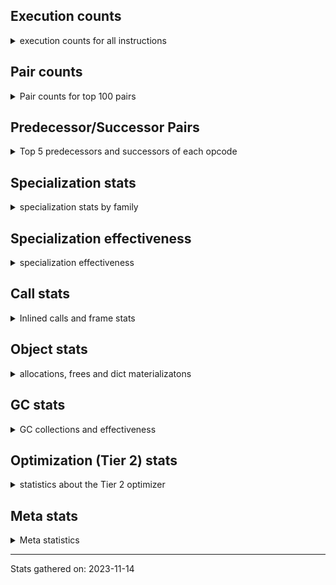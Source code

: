 ## Execution counts

<details>
<summary> execution counts for all instructions </summary>

|Name | Base Count | Head Count | Change | 
|---|---:|---:|---:|
| GET_ANEXT | 133,515,680 | 8,000,960 | -94.0% |
| JUMP_BACKWARD | 4,618,189,282 | 488,293,595 | -89.4% |
| FOR_ITER_RANGE | 717,716,557 | 91,378,402 | -87.3% |
| COMPARE_OP_STR | 2,145,416,559 | 333,587,802 | -84.5% |
| STORE_SLICE | 156,855,360 | 35,795,300 | -77.2% |
| STORE_FAST_LOAD_FAST | 168,794,138 | 39,431,751 | -76.6% |
| LIST_EXTEND | 117,050,542 | 29,512,357 | -74.8% |
| BINARY_SUBSCR_STR_INT | 1,660,758,380 | 470,250,680 | -71.7% |
| SET_ADD | 4,154,080 | 1,470,440 | -64.6% |
| FOR_ITER_LIST | 1,742,401,861 | 697,944,049 | -59.9% |
| CONTAINS_OP | 2,706,550,699 | 1,110,974,668 | -59.0% |
| FORMAT_WITH_SPEC | 2,880 | 1,240 | -56.9% |
| BINARY_OP_ADD_INT | 2,974,842,752 | 1,321,326,559 | -55.6% |
| CALL_STR_1 | 76,375,621 | 34,093,180 | -55.4% |
| BUILD_SLICE | 211,733,713 | 95,834,895 | -54.7% |
| NOP | 2,064,738,815 | 945,059,153 | -54.2% |
| BINARY_SUBSCR | 1,501,869,032 | 697,638,000 | -53.5% |
| CALL_METHOD_DESCRIPTOR_FAST_WITH_KEYWORDS | 105,396,686 | 53,845,204 | -48.9% |
| LIST_APPEND | 201,707,249 | 103,596,716 | -48.6% |
| BINARY_OP_MULTIPLY_FLOAT | 1,103,500,307 | 576,062,432 | -47.8% |
| FOR_ITER_TUPLE | 592,202,575 | 337,557,301 | -43.0% |
| LOAD_ATTR_CLASS | 183,515,600 | 107,162,468 | -41.6% |
| LOAD_CONST | 13,708,297,001 | 8,249,157,503 | -39.8% |
| STORE_FAST | 14,075,437,183 | 8,497,300,693 | -39.6% |
| CALL_INTRINSIC_1 | 241,619,612 | 149,028,065 | -38.3% |
| TO_BOOL_INT | 328,444,237 | 203,487,004 | -38.0% |
| UNPACK_SEQUENCE_TWO_TUPLE | 906,796,830 | 563,427,825 | -37.9% |
| LOAD_FAST_LOAD_FAST | 11,390,872,386 | 7,184,863,346 | -36.9% |
| POP_JUMP_IF_FALSE | 12,240,809,695 | 7,739,404,533 | -36.8% |
| BINARY_SUBSCR_LIST_INT | 1,208,818,369 | 775,506,603 | -35.8% |
| BINARY_OP_SUBTRACT_FLOAT | 359,785,485 | 237,753,457 | -33.9% |
| LOAD_DEREF | 1,167,371,140 | 798,906,008 | -31.6% |
| CALL_METHOD_DESCRIPTOR_NOARGS | 425,242,352 | 291,908,725 | -31.4% |
| BINARY_OP_SUBTRACT_INT | 659,978,804 | 455,383,680 | -31.0% |
| BINARY_OP_MULTIPLY_INT | 357,341,243 | 248,272,024 | -30.5% |
| BINARY_SUBSCR_TUPLE_INT | 309,830,006 | 221,481,153 | -28.5% |
| CALL_TYPE_1 | 473,418,671 | 340,970,829 | -28.0% |
| STORE_SUBSCR_LIST_INT | 424,158,265 | 310,724,237 | -26.7% |
| COMPARE_OP | 225,901,140 | 166,128,583 | -26.5% |
| PUSH_NULL | 1,781,120,929 | 1,327,510,754 | -25.5% |
| LOAD_FAST | 41,119,770,624 | 30,767,014,716 | -25.2% |
| BINARY_OP_ADD_FLOAT | 524,709,608 | 393,382,582 | -25.0% |
| BUILD_LIST | 469,616,601 | 355,320,078 | -24.3% |
| COMPARE_OP_INT | 1,987,445,124 | 1,506,574,829 | -24.2% |
| STORE_SUBSCR | 442,193,973 | 338,106,502 | -23.5% |
| LOAD_ATTR_METHOD_NO_DICT | 2,065,340,254 | 1,593,643,274 | -22.8% |
| LOAD_ATTR_METHOD_WITH_VALUES | 2,756,822,417 | 2,137,976,320 | -22.4% |
| BINARY_SUBSCR_DICT | 845,459,345 | 659,374,775 | -22.0% |
| MAKE_FUNCTION | 139,335,899 | 109,429,580 | -21.5% |
| BINARY_OP | 1,126,058,062 | 886,763,842 | -21.3% |
| LOAD_ATTR_SLOT | 2,383,021,218 | 1,883,766,322 | -21.0% |
| UNPACK_SEQUENCE_LIST | 186,740,402 | 148,230,165 | -20.6% |
| DICT_MERGE | 36,309,069 | 29,259,752 | -19.4% |
| CALL_PY_EXACT_ARGS | 4,116,143,101 | 3,332,857,943 | -19.0% |
| CALL_BOUND_METHOD_EXACT_ARGS | 254,536,919 | 206,281,403 | -19.0% |
| SET_FUNCTION_ATTRIBUTE | 120,600,596 | 98,373,341 | -18.4% |
| LOAD_ATTR_INSTANCE_VALUE | 5,627,144,350 | 4,655,186,803 | -17.3% |
| COPY | 1,418,271,474 | 1,175,269,087 | -17.1% |
| CALL_LEN | 460,207,566 | 383,243,626 | -16.7% |
| SWAP | 1,266,276,439 | 1,059,332,560 | -16.3% |
| LOAD_ATTR_NONDESCRIPTOR_WITH_VALUES | 192,537,553 | 161,606,510 | -16.1% |
| STORE_GLOBAL | 8,204,460 | 6,941,340 | -15.4% |
| TO_BOOL_STR | 90,746,062 | 77,146,240 | -15.0% |
| COMPARE_OP_FLOAT | 218,531,467 | 185,955,603 | -14.9% |
| CALL_METHOD_DESCRIPTOR_FAST | 493,163,438 | 421,042,032 | -14.6% |
| CALL_BUILTIN_FAST | 1,308,437,117 | 1,119,352,711 | -14.5% |
| LOAD_GLOBAL_MODULE | 4,396,847,906 | 3,804,917,296 | -13.5% |
| LOAD_GLOBAL_BUILTIN | 5,840,113,644 | 5,054,775,793 | -13.4% |
| UNARY_NOT | 83,280,974 | 72,168,660 | -13.3% |
| BINARY_SLICE | 327,798,796 | 284,805,446 | -13.1% |
| CALL_BUILTIN_CLASS | 195,590,902 | 170,964,144 | -12.6% |
| EXTENDED_ARG | 476,507,706 | 417,488,968 | -12.4% |
| LOAD_ATTR | 1,695,649,238 | 1,494,568,589 | -11.9% |
| JUMP_FORWARD | 597,263,624 | 528,557,995 | -11.5% |
| CALL_BUILTIN_O | 1,177,820,900 | 1,047,298,541 | -11.1% |
| TO_BOOL_BOOL | 4,908,880,801 | 4,377,972,576 | -10.8% |
| CALL_BUILTIN_FAST_WITH_KEYWORDS | 78,050,714 | 69,824,971 | -10.5% |
| RESUME_CHECK | 7,597,348,124 | 6,810,640,448 | -10.4% |
| GET_ITER | 855,343,817 | 769,261,667 | -10.1% |
| UNPACK_SEQUENCE_TUPLE | 590,846,939 | 531,762,085 | -10.0% |
| LOAD_FAST_CHECK | 12,491,385 | 11,292,314 | -9.6% |
| LOAD_ATTR_MODULE | 581,605,750 | 527,164,533 | -9.4% |
| CALL_ISINSTANCE | 1,189,795,322 | 1,080,154,735 | -9.2% |
| LOAD_ATTR_WITH_HINT | 441,153,968 | 401,268,912 | -9.0% |
| MAP_ADD | 62,305,544 | 56,719,671 | -9.0% |
| TO_BOOL_LIST | 199,562,846 | 182,106,536 | -8.7% |
| STORE_FAST_STORE_FAST | 2,178,407,565 | 1,995,489,814 | -8.4% |
| BINARY_OP_ADD_UNICODE | 101,029,480 | 93,325,980 | -7.6% |
| LOAD_FAST_AND_CLEAR | 84,415,581 | 78,229,710 | -7.3% |
| POP_JUMP_IF_TRUE | 2,135,431,364 | 1,983,628,315 | -7.1% |
| IS_OP | 855,672,499 | 797,731,262 | -6.8% |
| BUILD_MAP | 113,872,768 | 106,271,804 | -6.7% |
| POP_TOP | 3,750,296,908 | 3,507,149,507 | -6.5% |
| LOAD_ATTR_NONDESCRIPTOR_NO_DICT | 88,668,909 | 82,994,798 | -6.4% |
| BUILD_CONST_KEY_MAP | 11,934,912 | 11,173,574 | -6.4% |
| POP_JUMP_IF_NOT_NONE | 724,754,322 | 682,012,925 | -5.9% |
| WITH_EXCEPT_START | 5,880 | 5,560 | -5.4% |
| LOAD_ATTR_METHOD_LAZY_DICT | 62,224,876 | 58,852,632 | -5.4% |
| BUILD_TUPLE | 983,816,155 | 930,626,888 | -5.4% |
| POP_JUMP_IF_NONE | 499,622,511 | 477,370,602 | -4.5% |
| UNARY_INVERT | 15,182,643 | 14,516,238 | -4.4% |
| CALL_METHOD_DESCRIPTOR_O | 427,545,664 | 409,958,498 | -4.1% |
| RETURN_VALUE | 4,516,549,671 | 4,338,498,157 | -3.9% |
| STORE_NAME | 963,580 | 926,120 | -3.9% |
| STORE_ATTR_WITH_HINT | 66,522,456 | 63,960,618 | -3.9% |
| STORE_ATTR_INSTANCE_VALUE | 1,159,087,443 | 1,116,382,145 | -3.7% |
| BEFORE_WITH | 8,155,109 | 7,887,612 | -3.3% |
| STORE_DEREF | 95,537,765 | 92,443,590 | -3.2% |
| LOAD_ATTR_PROPERTY | 93,252,848 | 90,395,826 | -3.1% |
| TO_BOOL | 349,476,881 | 339,910,315 | -2.7% |
| COPY_FREE_VARS | 392,700,624 | 382,574,489 | -2.6% |
| STORE_ATTR_SLOT | 1,775,885,146 | 1,732,908,412 | -2.4% |
| BINARY_SUBSCR_GETITEM | 194,938,052 | 190,305,084 | -2.4% |
| STORE_SUBSCR_DICT | 268,280,250 | 262,640,646 | -2.1% |
| DELETE_SUBSCR | 176,344,996 | 172,752,407 | -2.0% |
| RETURN_CONST | 2,092,665,716 | 2,052,271,663 | -1.9% |
| UNPACK_SEQUENCE | 371,473 | 364,528 | -1.9% |
| YIELD_VALUE | 1,071,561,540 | 1,052,239,196 | -1.8% |
| EXIT_INIT_CHECK | 92,799,864 | 91,369,992 | -1.5% |
| CALL_ALLOC_AND_ENTER_INIT | 95,086,444 | 93,656,412 | -1.5% |
| LOAD_SUPER_ATTR_METHOD | 167,596,288 | 165,142,211 | -1.5% |
| CALL_LIST_APPEND | 344,112,518 | 339,588,656 | -1.3% |
| FORMAT_SIMPLE | 153,608,280 | 151,773,320 | -1.2% |
| STORE_ATTR | 72,139,653 | 71,292,873 | -1.2% |
| TO_BOOL_NONE | 620,897,248 | 613,739,167 | -1.2% |
| INTERPRETER_EXIT | 2,018,591,063 | 1,997,054,506 | -1.1% |
| BUILD_STRING | 77,125,840 | 76,352,740 | -1.0% |
| TO_BOOL_ALWAYS_TRUE | 234,256,339 | 231,969,505 | -1.0% |
| CALL_PY_WITH_DEFAULTS | 225,622,648 | 223,550,550 | -0.9% |
| CONVERT_VALUE | 139,507,100 | 138,336,220 | -0.8% |
| LOAD_SUPER_ATTR_ATTR | 4,248,082 | 4,212,665 | -0.8% |
| CALL | 1,184,409,502 | 1,174,883,983 | -0.8% |
| LOAD_NAME | 14,040,140 | 13,930,060 | -0.8% |
| FOR_ITER_GEN | 201,772,061 | 200,727,904 | -0.5% |
| UNARY_NEGATIVE | 162,229,752 | 161,396,138 | -0.5% |
| BUILD_SET | 2,008,097 | 2,000,915 | -0.4% |
| FOR_ITER | 500,579,393 | 499,255,475 | -0.3% |
| RETURN_GENERATOR | 381,796,255 | 380,833,750 | -0.3% |
| MAKE_CELL | 116,938,118 | 116,716,781 | -0.2% |
| CALL_KW | 260,549,426 | 260,173,376 | -0.1% |
| CALL_TUPLE_1 | 34,816,535 | 34,780,642 | -0.1% |
| CHECK_EXC_MATCH | 22,284,549 | 22,270,963 | -0.1% |
| POP_EXCEPT | 22,774,875 | 22,761,017 | -0.1% |
| PUSH_EXC_INFO | 22,775,015 | 22,761,157 | -0.1% |
| CALL_FUNCTION_EX | 178,841,673 | 178,732,891 | -0.1% |
| DELETE_ATTR | 11,354,894 | 11,350,088 | -0.0% |
| LOAD_SUPER_ATTR | 16,587 | 16,580 | -0.0% |
| IMPORT_NAME | 10,202,538 | 10,198,265 | -0.0% |
| INSTRUMENTED_JUMP_BACKWARD | 10,000 | 10,004 | 0.0% |
| IMPORT_FROM | 11,442,197 | 11,437,690 | -0.0% |
| BINARY_OP_INPLACE_ADD_UNICODE | 7,990,000 | 7,986,960 | -0.0% |
| RERAISE | 2,526,981 | 2,526,021 | -0.0% |
| RESUME | 244,966 | 244,873 | -0.0% |
| INSTRUMENTED_FOR_ITER | 11,280 | 11,284 | 0.0% |
| INSTRUMENTED_POP_JUMP_IF_TRUE | 13,440 | 13,444 | 0.0% |
| RAISE_VARARGS | 3,979,030 | 3,978,666 | -0.0% |
| DELETE_FAST | 1,797,471 | 1,797,604 | 0.0% |
| LOAD_GLOBAL | 10,731,564 | 10,730,948 | -0.0% |
| JUMP_BACKWARD_NO_INTERRUPT | 309,989,164 | 309,982,464 | -0.0% |
| SEND_GEN | 451,095,555 | 451,088,804 | -0.0% |
| END_FOR | 76,103,416 | 76,102,681 | -0.0% |
| GET_YIELD_FROM_ITER | 20,766,152 | 20,766,104 | -0.0% |
| GET_AWAITABLE | 151,578,737 | 151,578,728 | -0.0% |
| SEND | 164,809,258 | 164,809,252 | -0.0% |
| END_SEND | 297,826,857 | 297,826,848 | -0.0% |
| INSTRUMENTED_POP_JUMP_IF_FALSE | 19,465,840 | 19,465,840 | 0.0% |
| INSTRUMENTED_RESUME | 19,443,620 | 19,443,620 | 0.0% |
| INSTRUMENTED_RETURN_VALUE | 19,434,720 | 19,434,720 | 0.0% |
| END_ASYNC_FOR | 8,000,000 | 8,000,000 | 0.0% |
| GET_AITER | 8,000,000 | 8,000,000 | 0.0% |
| BEFORE_ASYNC_WITH | 2,995,200 | 2,995,200 | 0.0% |
| UNPACK_EX | 668,000 | 668,000 | 0.0% |
| DICT_UPDATE | 22,740 | 22,740 | 0.0% |
| LOAD_BUILD_CLASS | 18,940 | 18,940 | 0.0% |
| INSTRUMENTED_RETURN_CONST | 7,200 | 7,200 | 0.0% |
| LOAD_LOCALS | 3,860 | 3,860 | 0.0% |
| LOAD_FROM_DICT_OR_DEREF | 3,840 | 3,840 | 0.0% |
| DELETE_DEREF | 1,600 | 1,600 | 0.0% |
| DELETE_NAME | 900 | 900 | 0.0% |
| INSTRUMENTED_POP_JUMP_IF_NONE | 720 | 720 | 0.0% |
| SET_UPDATE | 660 | 660 | 0.0% |
| CLEANUP_THROW | 640 | 640 | 0.0% |
| INSTRUMENTED_JUMP_FORWARD | 400 | 400 | 0.0% |
| INSTRUMENTED_POP_JUMP_IF_NOT_NONE | 400 | 400 | 0.0% |
| CALL_INTRINSIC_2 | 80 | 80 | 0.0% |
| SETUP_ANNOTATIONS | 80 | 80 | 0.0% |
| ENTER_EXECUTOR |  | 2,428,624,790 |  |


</details>

## Pair counts

<details>
<summary> Pair counts for top 100 pairs </summary>

Not included in comparative output.


</details>

## Predecessor/Successor Pairs

<details>
<summary> Top 5 predecessors and successors of each opcode </summary>

Not included in comparative output.


</details>

## Specialization stats

<details>
<summary> specialization stats by family </summary>

### BINARY_OP

<details>
<summary> specialization stats for BINARY_OP family </summary>

|Kind | Base Count | Base Ratio | Head Count | Head Ratio | Change | 
|---|---:|---:|---:|---:|---:|
|          hit | 6,038,710,019 | 83.7% | 3,283,337,654 | 77.8% | -45.6% |
|     deferred | 1,123,425,216 | 15.6% | 884,225,152 | 21.0% | -21.3% |
|         miss | 50,467,660 | 0.7% | 50,156,020 | 1.2% | -0.6% |

| | Base Count | Base Ratio | Head Count | Head Ratio | Change | 
|---|---:|---:|---:|---:|---:|
| Failure | 1,636,600 | 62.2% | 1,548,511 | 61.0% | -5.4% |
| Success | 996,246 | 37.8% | 990,179 | 39.0% | -0.6% |

|Failure kind | Base Count | Base Ratio | Head Count | Head Ratio | Change | 
|---|---:|---:|---:|---:|---:|
| rshift | 29,590 | 1.8% | 16,800 | 1.1% | -43.2% |
| power | 8,675 | 0.5% | 5,080 | 0.3% | -41.4% |
| subtract other | 16,020 | 1.0% | 12,800 | 0.8% | -20.1% |
| true divide float | 11,245 | 0.7% | 9,020 | 0.6% | -19.8% |
| lshift | 28,389 | 1.7% | 23,340 | 1.5% | -17.8% |
| xor | 18,645 | 1.1% | 15,840 | 1.0% | -15.0% |
| add different types | 215,593 | 13.2% | 189,825 | 12.3% | -12.0% |
| floor divide | 51,620 | 3.2% | 45,480 | 2.9% | -11.9% |
| remainder | 59,674 | 3.6% | 52,634 | 3.4% | -11.8% |
| and int | 58,959 | 3.6% | 52,237 | 3.4% | -11.4% |
| add other | 64,338 | 3.9% | 57,327 | 3.7% | -10.9% |
| or | 16,253 | 1.0% | 15,247 | 1.0% | -6.2% |
| true divide different types | 23,345 | 1.4% | 22,180 | 1.4% | -5.0% |
| multiply different types | 248,247 | 15.2% | 246,261 | 15.9% | -0.8% |
| true divide other | 2,900 | 0.2% | 2,880 | 0.2% | -0.7% |
| and other | 1,657 | 0.1% | 1,652 | 0.1% | -0.3% |
| subtract different types | 776,550 | 47.4% | 775,008 | 50.0% | -0.2% |
| multiply other | 4,320 | 0.3% | 4,320 | 0.3% | 0.0% |
| and different types | 580 | 0.0% | 580 | 0.0% | 0.0% |


</details>

### BINARY_OP_INPLACE_ADD_UNICODE

<details>
<summary> specialization stats for BINARY_OP_INPLACE_ADD_UNICODE family </summary>


</details>

### BINARY_SLICE

<details>
<summary> specialization stats for BINARY_SLICE family </summary>


</details>

### BINARY_SUBSCR

<details>
<summary> specialization stats for BINARY_SUBSCR family </summary>

|Kind | Base Count | Base Ratio | Head Count | Head Ratio | Change | 
|---|---:|---:|---:|---:|---:|
|     deferred | 1,501,240,521 | 26.2% | 697,211,186 | 23.1% | -53.6% |
|          hit | 4,215,014,236 | 73.7% | 2,312,159,203 | 76.7% | -45.1% |
|         miss | 4,789,916 | 0.1% | 4,759,092 | 0.2% | -0.6% |

| | Base Count | Base Ratio | Head Count | Head Ratio | Change | 
|---|---:|---:|---:|---:|---:|
| Failure | 443,644 | 70.6% | 242,614 | 56.8% | -45.3% |
| Success | 184,867 | 29.4% | 184,200 | 43.2% | -0.4% |

|Failure kind | Base Count | Base Ratio | Head Count | Head Ratio | Change | 
|---|---:|---:|---:|---:|---:|
| list slice | 34,600 | 7.8% | 6,320 | 2.6% | -81.7% |
| buffer int | 41,021 | 9.2% | 15,782 | 6.5% | -61.5% |
| other | 120,538 | 27.2% | 56,663 | 23.4% | -53.0% |
| array int | 157,600 | 35.5% | 78,640 | 32.4% | -50.1% |
| buffer slice | 940 | 0.2% | 860 | 0.4% | -8.5% |
| out of range | 80,080 | 18.1% | 75,489 | 31.1% | -5.7% |
| tuple slice | 105 | 0.0% | 100 | 0.0% | -4.8% |
| code complex parameters | 4,380 | 1.0% | 4,380 | 1.8% | 0.0% |
| sequence int | 4,280 | 1.0% | 4,280 | 1.8% | 0.0% |
| string slice | 100 | 0.0% | 100 | 0.0% | 0.0% |


</details>

### CALL

<details>
<summary> specialization stats for CALL family </summary>

|Kind | Base Count | Base Ratio | Head Count | Head Ratio | Change | 
|---|---:|---:|---:|---:|---:|
|     deferred | 1,106,804,644,423,751,346,771 | 8,570,315,140,180.6% | 737,869,762,949,551,172,528 | 6,691,242,706,175.6% | -33.3% |
|        deopt | 31,040 | 0.0% | 22,840 | 0.0% | -26.4% |
|          hit | 11,469,576,364 | 88.8% | 9,612,700,267 | 87.2% | -16.2% |
|         miss | 260,412,570 | 2.0% | 239,810,740 | 2.2% | -7.9% |

| | Base Count | Base Ratio | Head Count | Head Ratio | Change | 
|---|---:|---:|---:|---:|---:|
| Success | 5,370,768 | 86.8% | 4,981,909 | 85.9% | -7.2% |
| Failure | 819,963 | 13.2% | 817,026 | 14.1% | -0.4% |

|Failure kind | Base Count | Base Ratio | Head Count | Head Ratio | Change | 
|---|---:|---:|---:|---:|---:|
| bound method | 10,199 | 1.2% | 11,862 | 1.5% | 16.3% |
| operator wrapper | 4,851 | 0.6% | 4,509 | 0.6% | -7.1% |
| cmethod | 11,600 | 1.4% | 10,820 | 1.3% | -6.7% |
| str | 1,680 | 0.2% | 1,660 | 0.2% | -1.2% |
| wrong number arguments | 8,560 | 1.0% | 8,460 | 1.0% | -1.2% |
| cfunc varargs | 7,282 | 0.9% | 7,200 | 0.9% | -1.1% |
| meth descr varargs keywords | 14,262 | 1.7% | 14,106 | 1.7% | -1.1% |
| cfunc noargs | 54,236 | 6.6% | 53,649 | 6.6% | -1.1% |
| class mutable | 50,764 | 6.2% | 50,238 | 6.1% | -1.0% |
| other | 29,498 | 3.6% | 29,249 | 3.6% | -0.8% |
| method wrapper | 4,497 | 0.5% | 4,463 | 0.5% | -0.8% |
| class no vectorcall | 57,122 | 7.0% | 56,780 | 6.9% | -0.6% |
| code complex parameters | 147,413 | 18.0% | 146,717 | 18.0% | -0.5% |
| cfunc varargs keywords | 49,967 | 6.1% | 49,803 | 6.1% | -0.3% |
| meth descr varargs | 58,632 | 7.2% | 58,510 | 7.2% | -0.2% |
| meth descr method fastcall keywords | 174,400 | 21.3% | 174,120 | 21.3% | -0.2% |
| no dict | 106,700 | 13.0% | 106,580 | 13.0% | -0.1% |
| init not python | 17,020 | 2.1% | 17,020 | 2.1% | 0.0% |
| init not simple | 11,280 | 1.4% | 11,280 | 1.4% | 0.0% |


</details>

### COMPARE_OP

<details>
<summary> specialization stats for COMPARE_OP family </summary>

|Kind | Base Count | Base Ratio | Head Count | Head Ratio | Change | 
|---|---:|---:|---:|---:|---:|
|          hit | 4,349,094,983 | 95.0% | 2,023,855,223 | 92.3% | -53.5% |
|     deferred | 225,538,188 | 4.9% | 165,783,692 | 7.6% | -26.5% |
|         miss | 2,298,167 | 0.1% | 2,263,011 | 0.1% | -1.5% |

| | Base Count | Base Ratio | Head Count | Head Ratio | Change | 
|---|---:|---:|---:|---:|---:|
| Failure | 261,854 | 72.1% | 244,481 | 70.9% | -6.6% |
| Success | 101,098 | 27.9% | 100,410 | 29.1% | -0.7% |

|Failure kind | Base Count | Base Ratio | Head Count | Head Ratio | Change | 
|---|---:|---:|---:|---:|---:|
| set | 9,880 | 3.8% | 1,859 | 0.8% | -81.2% |
| float long | 17,537 | 6.7% | 15,093 | 6.2% | -13.9% |
| bytes | 3,480 | 1.3% | 3,200 | 1.3% | -8.0% |
| baseobject | 32,520 | 12.4% | 30,080 | 12.3% | -7.5% |
| long float | 580 | 0.2% | 540 | 0.2% | -6.9% |
| list | 3,560 | 1.4% | 3,440 | 1.4% | -3.4% |
| different types | 53,323 | 20.4% | 51,571 | 21.1% | -3.3% |
| bool | 6,523 | 2.5% | 6,366 | 2.6% | -2.4% |
| big int | 83,404 | 31.9% | 81,553 | 33.4% | -2.2% |
| tuple | 15,424 | 5.9% | 15,198 | 6.2% | -1.5% |
| other | 24,983 | 9.5% | 24,941 | 10.2% | -0.2% |
| string | 10,640 | 4.1% | 10,640 | 4.4% | 0.0% |


</details>

### FOR_ITER

<details>
<summary> specialization stats for FOR_ITER family </summary>

|Kind | Base Count | Base Ratio | Head Count | Head Ratio | Change | 
|---|---:|---:|---:|---:|---:|
|          hit | 3,077,100,229 | 82.0% | 1,186,817,518 | 65.0% | -61.4% |
|     deferred | 1,106,804,644,423,069,995,293 | 29,478,061,270,229.1% | 737,869,762,948,878,334,453 | 40,389,986,005,409.1% | -33.3% |
|         miss | 176,992,825 | 4.7% | 140,790,138 | 7.7% | -20.5% |

| | Base Count | Base Ratio | Head Count | Head Ratio | Change | 
|---|---:|---:|---:|---:|---:|
| Success | 3,386,947 | 92.0% | 2,703,854 | 90.6% | -20.2% |
| Failure | 294,113 | 8.0% | 281,808 | 9.4% | -4.2% |

|Failure kind | Base Count | Base Ratio | Head Count | Head Ratio | Change | 
|---|---:|---:|---:|---:|---:|
| seq iter | 30,020 | 10.2% | 14,480 | 5.1% | -51.8% |
| callable | 480 | 0.2% | 460 | 0.2% | -4.2% |
| dict items | 108,694 | 37.0% | 112,159 | 39.8% | 3.2% |
| reversed list | 9,200 | 3.1% | 8,980 | 3.2% | -2.4% |
| itertools | 6,600 | 2.2% | 6,580 | 2.3% | -0.3% |
| set | 29,409 | 10.0% | 29,481 | 10.5% | 0.2% |
| other | 18,880 | 6.4% | 18,860 | 6.7% | -0.1% |
| enumerate | 44,710 | 15.2% | 44,688 | 15.9% | -0.0% |
| zip | 18,660 | 6.3% | 18,660 | 6.6% | 0.0% |
| dict values | 12,400 | 4.2% | 12,400 | 4.4% | 0.0% |
| dict keys | 7,960 | 2.7% | 7,960 | 2.8% | 0.0% |
| ascii string | 5,260 | 1.8% | 5,260 | 1.9% | 0.0% |
| map | 1,380 | 0.5% | 1,380 | 0.5% | 0.0% |
| bytes | 440 | 0.1% | 440 | 0.2% | 0.0% |
| string | 20 | 0.0% | 20 | 0.0% | 0.0% |


</details>

### LOAD_ATTR

<details>
<summary> specialization stats for LOAD_ATTR family </summary>

|Kind | Base Count | Base Ratio | Head Count | Head Ratio | Change | 
|---|---:|---:|---:|---:|---:|
|          hit | 13,679,602,142 | 84.6% | 10,958,941,448 | 83.1% | -19.9% |
|         miss | 795,685,601 | 4.9% | 741,076,950 | 5.6% | -6.9% |
|     deferred | 737,869,762,950,062,396,480 | 4,562,937,594,877.9% | 737,869,762,949,862,400,875 | 5,592,215,684,180.6% | -0.0% |
|        deopt | 1,460,840 | 0.0% | 1,460,840 | 0.0% | 0.0% |

| | Base Count | Base Ratio | Head Count | Head Ratio | Change | 
|---|---:|---:|---:|---:|---:|
| Success | 15,647,362 | 93.3% | 14,616,813 | 93.1% | -6.6% |
| Failure | 1,130,876 | 6.7% | 1,076,381 | 6.9% | -4.8% |

|Failure kind | Base Count | Base Ratio | Head Count | Head Ratio | Change | 
|---|---:|---:|---:|---:|---:|
| method | 143,445 | 12.7% | 119,742 | 11.1% | -16.5% |
| class method obj | 26,080 | 2.3% | 24,559 | 2.3% | -5.8% |
| overridden | 17,515 | 1.5% | 16,540 | 1.5% | -5.6% |
| class attr simple | 6,524 | 0.6% | 6,221 | 0.6% | -4.6% |
| non overriding descriptor | 12,144 | 1.1% | 11,644 | 1.1% | -4.1% |
| metaclass attribute | 249,030 | 22.0% | 239,296 | 22.2% | -3.9% |
| has managed dict | 329,620 | 29.1% | 319,280 | 29.7% | -3.1% |
| shadowed | 103,879 | 9.2% | 100,754 | 9.4% | -3.0% |
| not managed dict | 137,086 | 12.1% | 133,723 | 12.4% | -2.5% |
| non object slot | 2,680 | 0.2% | 2,640 | 0.2% | -1.5% |
| mutable class | 67,353 | 6.0% | 66,642 | 6.2% | -1.1% |
| class attr descriptor | 16,560 | 1.5% | 16,440 | 1.5% | -0.7% |
| builtin class method | 2,960 | 0.3% | 2,940 | 0.3% | -0.7% |
| module attr not found | 8,820 | 0.8% | 8,780 | 0.8% | -0.5% |
| not in keys | 7,180 | 0.6% | 7,180 | 0.7% | 0.0% |


</details>

### LOAD_GLOBAL

<details>
<summary> specialization stats for LOAD_GLOBAL family </summary>

|Kind | Base Count | Base Ratio | Head Count | Head Ratio | Change | 
|---|---:|---:|---:|---:|---:|
|          hit | 10,236,640,437 | 99.9% | 8,859,378,257 | 99.9% | -13.5% |
|         miss | 321,113 | 0.0% | 314,832 | 0.0% | -2.0% |
|     deferred | 10,249,619 | 0.1% | 10,249,313 | 0.1% | -0.0% |
|        deopt | 8,300 | 0.0% | 8,300 | 0.0% | 0.0% |

| | Base Count | Base Ratio | Head Count | Head Ratio | Change | 
|---|---:|---:|---:|---:|---:|
| Success | 490,245 | 100.0% | 489,935 | 100.0% | -0.1% |
| Failure | 0 | 0.0% | 0 | 0.0% |  |


</details>

### LOAD_SUPER_ATTR

<details>
<summary> specialization stats for LOAD_SUPER_ATTR family </summary>

|Kind | Base Count | Base Ratio | Head Count | Head Ratio | Change | 
|---|---:|---:|---:|---:|---:|
|          hit | 171,844,370 | 100.0% | 169,354,876 | 100.0% | -1.4% |
|     deferred | 8,387 | 0.0% | 8,380 | 0.0% | -0.1% |

| | Base Count | Base Ratio | Head Count | Head Ratio | Change | 
|---|---:|---:|---:|---:|---:|
| Success | 8,200 | 100.0% | 8,200 | 100.0% | 0.0% |
| Failure | 0 | 0.0% | 0 | 0.0% |  |


</details>

### POP_JUMP_IF_FALSE

<details>
<summary> specialization stats for POP_JUMP_IF_FALSE family </summary>


</details>

### POP_JUMP_IF_NONE

<details>
<summary> specialization stats for POP_JUMP_IF_NONE family </summary>


</details>

### POP_JUMP_IF_NOT_NONE

<details>
<summary> specialization stats for POP_JUMP_IF_NOT_NONE family </summary>


</details>

### POP_JUMP_IF_TRUE

<details>
<summary> specialization stats for POP_JUMP_IF_TRUE family </summary>


</details>

### SEND

<details>
<summary> specialization stats for SEND family </summary>

|Kind | Base Count | Base Ratio | Head Count | Head Ratio | Change | 
|---|---:|---:|---:|---:|---:|
|          hit | 451,064,895 | 73.2% | 451,058,144 | 73.2% | -0.0% |
|     deferred | 164,754,178 | 26.7% | 164,754,172 | 26.8% | -0.0% |
|         miss | 30,660 | 0.0% | 30,660 | 0.0% | 0.0% |

| | Base Count | Base Ratio | Head Count | Head Ratio | Change | 
|---|---:|---:|---:|---:|---:|
| Success | 4,620 | 8.4% | 4,620 | 8.4% | 0.0% |
| Failure | 50,460 | 91.6% | 50,460 | 91.6% | 0.0% |

|Failure kind | Base Count | Base Ratio | Head Count | Head Ratio | Change | 
|---|---:|---:|---:|---:|---:|
| async generator send | 33,180 | 65.8% | 33,180 | 65.8% | 0.0% |
| other | 14,020 | 27.8% | 14,020 | 27.8% | 0.0% |
| list | 3,260 | 6.5% | 3,260 | 6.5% | 0.0% |


</details>

### STORE_ATTR

<details>
<summary> specialization stats for STORE_ATTR family </summary>

|Kind | Base Count | Base Ratio | Head Count | Head Ratio | Change | 
|---|---:|---:|---:|---:|---:|
|          hit | 2,742,144,197 | 89.2% | 2,654,909,645 | 89.0% | -3.2% |
|         miss | 259,350,848 | 8.4% | 258,341,530 | 8.7% | -0.4% |
|     deferred | 4,058,283,696,216,168,395,124 | 132,035,329,340,109.1% | 4,058,283,696,216,167,568,907 | 135,976,672,850,102.5% | -0.0% |

| | Base Count | Base Ratio | Head Count | Head Ratio | Change | 
|---|---:|---:|---:|---:|---:|
| Failure | 94,910 | 1.9% | 93,340 | 1.8% | -1.7% |
| Success | 5,005,139 | 98.1% | 4,986,146 | 98.2% | -0.4% |

|Failure kind | Base Count | Base Ratio | Head Count | Head Ratio | Change | 
|---|---:|---:|---:|---:|---:|
| property | 2,720 | 2.9% | 2,480 | 2.7% | -8.8% |
| not in keys | 7,420 | 7.8% | 7,000 | 7.5% | -5.7% |
| not in dict | 15,000 | 15.8% | 14,580 | 15.6% | -2.8% |
| overridden | 4,200 | 4.4% | 4,120 | 4.4% | -1.9% |
| overriding descriptor | 10,500 | 11.1% | 10,340 | 11.1% | -1.5% |
| no dict | 3,000 | 3.2% | 2,960 | 3.2% | -1.3% |
| class attr simple | 48,740 | 51.4% | 48,540 | 52.0% | -0.4% |
| not managed dict | 2,510 | 2.6% | 2,500 | 2.7% | -0.4% |
| method | 800 | 0.8% | 800 | 0.9% | 0.0% |
| mutable class | 20 | 0.0% | 20 | 0.0% | 0.0% |


</details>

### STORE_SLICE

<details>
<summary> specialization stats for STORE_SLICE family </summary>


</details>

### STORE_SUBSCR

<details>
<summary> specialization stats for STORE_SUBSCR family </summary>

|Kind | Base Count | Base Ratio | Head Count | Head Ratio | Change | 
|---|---:|---:|---:|---:|---:|
|     deferred | 442,025,228 | 39.0% | 337,964,082 | 37.1% | -23.5% |
|          hit | 692,435,635 | 61.0% | 573,362,003 | 62.9% | -17.2% |
|         miss | 2,880 | 0.0% | 2,880 | 0.0% | 0.0% |

| | Base Count | Base Ratio | Head Count | Head Ratio | Change | 
|---|---:|---:|---:|---:|---:|
| Failure | 156,201 | 92.6% | 129,881 | 91.2% | -16.9% |
| Success | 12,544 | 7.4% | 12,539 | 8.8% | -0.0% |

|Failure kind | Base Count | Base Ratio | Head Count | Head Ratio | Change | 
|---|---:|---:|---:|---:|---:|
| bytearray int | 9,320 | 6.0% | 2,000 | 1.5% | -78.5% |
| dict subclass no override | 34,240 | 21.9% | 26,081 | 20.1% | -23.8% |
| array int | 66,240 | 42.4% | 55,580 | 42.8% | -16.1% |
| other | 780 | 0.5% | 680 | 0.5% | -12.8% |
| py simple | 42,721 | 27.4% | 42,640 | 32.8% | -0.2% |
| out of range | 2,900 | 1.9% | 2,900 | 2.2% | 0.0% |


</details>

### TO_BOOL

<details>
<summary> specialization stats for TO_BOOL family </summary>

|Kind | Base Count | Base Ratio | Head Count | Head Ratio | Change | 
|---|---:|---:|---:|---:|---:|
|          hit | 6,268,306,178 | 93.1% | 5,574,810,344 | 92.5% | -11.1% |
|         miss | 114,481,355 | 1.7% | 111,610,684 | 1.9% | -2.5% |
|     deferred | 2,582,544,170,319,683,658,203 | 38,360,706,168,182.9% | 2,582,544,170,319,674,150,394 | 42,854,334,143,433.3% | -0.0% |

| | Base Count | Base Ratio | Head Count | Head Ratio | Change | 
|---|---:|---:|---:|---:|---:|
| Success | 2,366,893 | 77.7% | 2,312,603 | 77.4% | -2.3% |
| Failure | 678,025 | 22.3% | 673,558 | 22.6% | -0.7% |

|Failure kind | Base Count | Base Ratio | Head Count | Head Ratio | Change | 
|---|---:|---:|---:|---:|---:|
| sequence | 16,161 | 2.4% | 14,102 | 2.1% | -12.7% |
| other | 174,025 | 25.7% | 172,870 | 25.7% | -0.7% |
| bytes | 18,378 | 2.7% | 18,258 | 2.7% | -0.7% |
| dict | 31,240 | 4.6% | 31,040 | 4.6% | -0.6% |
| mapping | 98,433 | 14.5% | 97,905 | 14.5% | -0.5% |
| tuple | 117,831 | 17.4% | 117,515 | 17.4% | -0.3% |
| set | 27,315 | 4.0% | 27,265 | 4.0% | -0.2% |
| number | 191,442 | 28.2% | 191,403 | 28.4% | -0.0% |
| float | 1,740 | 0.3% | 1,740 | 0.3% | 0.0% |
| bytearray | 1,040 | 0.2% | 1,040 | 0.2% | 0.0% |
| memory view | 420 | 0.1% | 420 | 0.1% | 0.0% |


</details>

### UNPACK_SEQUENCE

<details>
<summary> specialization stats for UNPACK_SEQUENCE family </summary>

|Kind | Base Count | Base Ratio | Head Count | Head Ratio | Change | 
|---|---:|---:|---:|---:|---:|
|          hit | 1,681,411,931 | 99.8% | 1,240,480,415 | 99.7% | -26.2% |
|         miss | 2,972,240 | 0.2% | 2,939,660 | 0.2% | -1.1% |
|     deferred | 368,934,881,474,191,305,968 | 21,898,420,865,251.1% | 368,934,881,474,191,299,736 | 29,662,280,798,807.4% | -0.0% |

| | Base Count | Base Ratio | Head Count | Head Ratio | Change | 
|---|---:|---:|---:|---:|---:|
| Failure | 2,337 | 2.4% | 2,312 | 2.4% | -1.1% |
| Success | 95,488 | 97.6% | 94,800 | 97.6% | -0.7% |

|Failure kind | Base Count | Base Ratio | Head Count | Head Ratio | Change | 
|---|---:|---:|---:|---:|---:|
| sequence | 1,537 | 65.8% | 1,512 | 65.4% | -1.6% |
| iterator | 420 | 18.0% | 420 | 18.2% | 0.0% |
| other | 380 | 16.3% | 380 | 16.4% | 0.0% |


</details>


</details>

## Specialization effectiveness

<details>
<summary> specialization effectiveness </summary>

|Instructions | Base Count | Base Ratio | Head Count | Head Ratio | Change | 
|---|---:|---:|---:|---:|---:|
| Basic | 120,246,604,063 | 55.2% | 87,067,142,284 | 54.0% | -27.6% |
| Not specialized | 23,367,467,804 | 10.7% | 17,055,473,551 | 10.6% | -27.0% |
| Specialized hits | 72,413,181,692 | 33.3% | 55,504,186,627 | 34.4% | -23.4% |
| Specialized misses | 1,668,302,067 | 0.8% | 1,552,589,850 | 1.0% | -6.9% |

### Deferred by instruction

<details>
<summary> deferred by instruction </summary>

|Name | Base Count | Base Ratio | Head Count | Head Ratio | Change | 
|---|---:|---:|---:|---:|---:|
| BINARY_SUBSCR | 1,501,240,521 | 0.0% | 697,211,186 | 0.0% | -53.6% |
| FOR_ITER | 1,106,804,644,423,069,995,293 | 11.1% | 737,869,762,948,878,334,453 | 8.0% | -33.3% |
| CALL | 1,106,804,644,423,751,346,771 | 11.1% | 737,869,762,949,551,172,528 | 8.0% | -33.3% |
| COMPARE_OP | 225,538,188 | 0.0% | 165,783,692 | 0.0% | -26.5% |
| STORE_SUBSCR | 442,025,228 | 0.0% | 337,964,082 | 0.0% | -23.5% |
| BINARY_OP | 1,123,425,216 | 0.0% | 884,225,152 | 0.0% | -21.3% |
| LOAD_ATTR | 737,869,762,950,062,396,480 | 7.4% | 737,869,762,949,862,400,875 | 8.0% | -0.0% |
| TO_BOOL | 2,582,544,170,319,683,658,203 | 25.9% | 2,582,544,170,319,674,150,394 | 28.0% | -0.0% |
| STORE_ATTR | 4,058,283,696,216,168,395,124 | 40.7% | 4,058,283,696,216,167,568,907 | 44.0% | -0.0% |
| UNPACK_SEQUENCE | 368,934,881,474,191,305,968 | 3.7% | 368,934,881,474,191,299,736 | 4.0% | -0.0% |


</details>

### Misses by instruction

<details>
<summary> misses by instruction </summary>

|Name | Base Count | Base Ratio | Head Count | Head Ratio | Change | 
|---|---:|---:|---:|---:|---:|
| FOR_ITER_LIST | 88,662,985 | 5.3% | 70,311,334 | 4.5% | -20.7% |
| FOR_ITER_TUPLE | 88,259,280 | 5.3% | 70,470,404 | 4.5% | -20.2% |
| LOAD_ATTR_INSTANCE_VALUE | 289,120,385 | 17.3% | 258,455,525 | 16.6% | -10.6% |
| LOAD_ATTR_METHOD_WITH_VALUES | 222,841,387 | 13.4% | 203,228,913 | 13.1% | -8.8% |
| CALL_PY_EXACT_ARGS | 130,460,587 | 7.8% | 125,235,051 | 8.1% | -4.0% |
| LOAD_ATTR_METHOD_NO_DICT | 69,122,935 | 4.1% | 66,590,438 | 4.3% | -3.7% |
| STORE_ATTR_INSTANCE_VALUE | 100,486,586 | 6.0% | 99,542,223 | 6.4% | -0.9% |
| LOAD_ATTR_SLOT | 113,746,895 | 6.8% | 113,214,479 | 7.3% | -0.5% |
| STORE_ATTR_SLOT | 158,783,622 | 9.5% | 158,724,787 | 10.2% | -0.0% |
| LOAD_ATTR_NONDESCRIPTOR_WITH_VALUES | 68,358,353 | 4.1% | 68,360,092 | 4.4% | 0.0% |


</details>


</details>

## Call stats

<details>
<summary> Inlined calls and frame stats </summary>

| | Base Count | Base Ratio | Head Count | Head Ratio | Change | 
|---|---:|---:|---:|---:|---:|
| Calls to Python functions inlined | 5,977,321,759 | 74.7% | 5,133,426,145 | 72.0% | -14.1% |
| Frames pushed | 4,879,187,504 | 61.0% | 4,754,320,083 | 66.6% | -2.6% |
| Calls via PyEval_EvalFrame (generator) | 785,006,362 | 9.8% | 765,774,616 | 10.7% | -2.4% |
| Calls to PyEval_EvalDefault | 2,021,544,806 | 25.3% | 2,000,007,904 | 28.0% | -1.1% |
| Calls via PyEval_EvalFrame (total) | 2,021,544,806 | 25.3% | 2,000,007,904 | 28.0% | -1.1% |
| Calls via PyEval_EvalFrame (api) | 221,947,392 | 2.8% | 221,518,130 | 3.1% | -0.2% |
| Calls via PyEval_EvalFrame (function vectorcall) | 1,231,225,324 | 15.4% | 1,228,920,168 | 17.2% | -0.2% |
| Calls via PyEval_EvalFrame (vector) | 1,236,538,444 | 15.5% | 1,234,233,288 | 17.3% | -0.2% |
| Frame objects created | 63,616,004 | 0.8% | 63,602,000 | 0.9% | -0.0% |
| Calls via PyEval_EvalFrame (slot) | 339,645,561 | 4.2% | 339,594,774 | 4.8% | -0.0% |
| Calls via PyEval_EvalFrame (function ex) | 24,431,372 | 0.3% | 24,429,715 | 0.3% | -0.0% |
| Calls via PyEval_EvalFrame (method) | 211,356,869 | 2.6% | 211,356,718 | 3.0% | -0.0% |
| Calls via PyEval_EvalFrame (legacy) | 5,294,180 | 0.1% | 5,294,180 | 0.1% | 0.0% |
| Calls via PyEval_EvalFrame (build class) | 18,940 | 0.0% | 18,940 | 0.0% | 0.0% |


</details>

## Object stats

<details>
<summary> allocations, frees and dict materializatons </summary>

| | Base Count | Base Ratio | Head Count | Head Ratio | Change | 
|---|---:|---:|---:|---:|---:|
| Method cache dunder misses | 8,334,714 |  | 9,203,038 |  | 10.4% |
| Method cache misses | 75,473,735 |  | 71,107,840 |  | -5.8% |
| Method cache collisions | 83,405,841 |  | 79,908,789 |  | -4.2% |
| Method cache hits | 3,052,124,543 |  | 2,980,974,340 |  | -2.3% |
| Interpreter increfs | 84,810,349,126 | 77.7% | 85,982,466,386 | 78.1% | 1.4% |
| Interpreter decrefs | 97,534,601,485 | 77.8% | 98,567,951,815 | 78.1% | 1.1% |
| Increfs | 24,351,787,626 | 22.3% | 24,159,078,326 | 21.9% | -0.8% |
| Allocations to 512 bytes | 10,944,985,993 | 63.6% | 10,874,217,761 | 63.6% | -0.6% |
| Allocations | 11,059,522,799 | 64.3% | 10,988,531,240 | 64.2% | -0.6% |
| Frees | 11,394,508,072 |  | 11,322,929,593 |  | -0.6% |
| Decrefs | 27,775,158,353 | 22.2% | 27,645,057,274 | 21.9% | -0.5% |
| Allocations over 4 kbytes | 20,145,762 | 0.1% | 20,070,715 | 0.1% | -0.4% |
| Frees to freelist | 6,147,001,443 |  | 6,130,077,328 |  | -0.3% |
| Allocations from freelist | 6,139,587,789 | 35.7% | 6,122,688,939 | 35.8% | -0.3% |
| Method cache dunder hits | 3,361,028,622 |  | 3,355,033,773 |  | -0.2% |
| New values | 77,509,836 |  | 77,371,779 |  | -0.2% |
| Allocations to 4 kbytes | 94,391,044 | 0.5% | 94,242,764 | 0.6% | -0.2% |
| Materialize dict (on request) | 5,304,000 | 6.8% | 5,304,000 | 6.9% | 0.0% |
| Materialize dict (new key) | 190,320 | 0.2% | 190,320 | 0.2% | 0.0% |
| Materialize dict (too big) | 0 | 0.0% | 0 | 0.0% |  |
| Materialize dict (str subclass) | 0 | 0.0% | 0 | 0.0% |  |
| Dematerialize dict | 2,030,840 | 2.6% | 2,030,840 | 2.6% | 0.0% |


</details>

## GC stats

<details>
<summary> GC collections and effectiveness </summary>

|Generation | Base Collections | Base Objects collected | Base Object visits | Head Collections | Head Objects collected | Head Object visits | 
|---:|---:|---:|---:|---:|---:|---:|
| 0 | 715,425 | 45,609,165 | 6,374,748,748 | 712,081 | 45,323,705 | 6,363,761,442 |
| 1 | 63,980 | 67,645,620 | 5,380,072,138 | 63,662 | 66,817,151 | 5,363,121,074 |
| 2 | 20,755 | 53,161,866 | 18,021,612,102 | 20,735 | 53,077,179 | 18,035,542,936 |


</details>

## Optimization (Tier 2) stats

<details>
<summary> statistics about the Tier 2 optimizer </summary>

| | Base Count | Base Ratio | Head Count | Head Ratio | Change | 
|---|---:|---:|---:|---:|---:|
| Optimization attempts | 0 |  | 353,274 |  | 353,274 / 0 !! |
| Traces created | 0 |  | 46,359 | 13.1% | 46,359 / 0 !! |
| Trace stack overflow | 0 |  | 0 | 0.0% |  |
| Trace stack underflow | 0 |  | 1,930 | 0.5% | 1,930 / 0 !! |
| Trace too long | 0 |  | 5,816 | 1.6% | 5,816 / 0 !! |
| Trace too short | 0 |  | 306,915 | 86.9% | 306,915 / 0 !! |
| Inner loop found | 0 |  | 900 | 0.3% | 900 / 0 !! |
| Recursive call | 0 |  | 920 | 0.3% | 920 / 0 !! |
| Traces executed | 0 |  | 2,428,624,790 |  | 2,428,624,790 / 0 !! |
| Uops executed | 0 |  | 132,706,175,642 | 54.64 | 132,706,175,642 / 0 !! |

### Trace length histogram

<details>
<summary> trace length histogram </summary>

|Range | Base Count | Base Ratio | Head Count | Head Ratio | Change | 
|---|---:|---:|---:|---:|---:|
| <= 1 | 0 |  | 0 | 0.0% |  |
| <= 2 |  |  | 0 | 0.0% |  |
| <= 4 |  |  | 0 | 0.0% |  |
| <= 8 |  |  | 60 | 0.1% |  |
| <= 16 |  |  | 3,832 | 8.3% |  |
| <= 32 |  |  | 14,361 | 31.0% |  |
| <= 64 |  |  | 13,467 | 29.0% |  |
| <= 128 |  |  | 14,639 | 31.6% |  |


</details>

### Optimized trace length histogram

<details>
<summary> optimized trace length histogram </summary>

|Range | Base Count | Base Ratio | Head Count | Head Ratio | Change | 
|---|---:|---:|---:|---:|---:|
| <= 1 | 0 |  | 0 | 0.0% |  |
| <= 2 |  |  | 0 | 0.0% |  |
| <= 4 |  |  | 80 | 0.2% |  |
| <= 8 |  |  | 240 | 0.5% |  |
| <= 16 |  |  | 7,703 | 16.6% |  |
| <= 32 |  |  | 16,761 | 36.2% |  |
| <= 64 |  |  | 10,418 | 22.5% |  |
| <= 128 |  |  | 11,157 | 24.1% |  |


</details>

### Trace run length histogram

<details>
<summary> trace run length histogram </summary>

|Range | Base Count | Base Ratio | Head Count | Head Ratio | Change | 
|---|---:|---:|---:|---:|---:|
| <= 1 | 0 |  | 0 | 0.0% |  |
| <= 2 |  |  | 95,074,636 | 3.9% |  |
| <= 4 |  |  | 391,885,422 | 16.1% |  |
| <= 8 |  |  | 128,413,424 | 5.3% |  |
| <= 16 |  |  | 360,312,521 | 14.8% |  |
| <= 32 |  |  | 679,061,938 | 28.0% |  |
| <= 64 |  |  | 205,462,237 | 8.5% |  |
| <= 128 |  |  | 499,778,766 | 20.6% |  |
| <= 256 |  |  | 30,811,699 | 1.3% |  |
| <= 512 |  |  | 13,725,174 | 0.6% |  |
| <= 1,024 |  |  | 6,260,096 | 0.3% |  |
| <= 2,048 |  |  | 7,040,155 | 0.3% |  |
| <= 4,096 |  |  | 10,571,540 | 0.4% |  |
| <= 8,192 |  |  | 167,134 | 0.0% |  |
| <= 16,384 |  |  | 50,525 | 0.0% |  |
| <= 32,768 |  |  | 2,415 | 0.0% |  |
| <= 65,536 |  |  | 5,124 | 0.0% |  |
| <= 131,072 |  |  | 624 | 0.0% |  |
| <= 262,144 |  |  | 484 | 0.0% |  |
| <= 524,288 |  |  | 127 | 0.0% |  |
| <= 1,048,576 |  |  | 509 | 0.0% |  |
| <= 2,097,152 |  |  | 80 | 0.0% |  |
| <= 4,194,304 |  |  | 160 | 0.0% |  |


</details>

### Uop execution stats

<details>
<summary> uop execution stats </summary>

|Name | Base Count | Head Count | Change | 
|---|---:|---:|---:|
| _SET_IP |  | 38,471,528,257 |  |
| _CHECK_VALIDITY |  | 18,700,685,127 |  |
| LOAD_FAST |  | 18,091,434,520 |  |
| STORE_FAST |  | 5,854,640,212 |  |
| LOAD_CONST |  | 5,259,670,578 |  |
| _POP_JUMP_IF_TRUE |  | 3,556,046,378 |  |
| _GUARD_TYPE_VERSION |  | 2,501,106,905 |  |
| _GUARD_BOTH_INT |  | 1,942,371,995 |  |
| COMPARE_OP_STR |  | 1,804,393,032 |  |
| _EXIT_TRACE |  | 1,642,212,345 |  |
| _BINARY_OP_ADD_INT |  | 1,637,596,939 |  |
| _JUMP_TO_TOP |  | 1,624,856,584 |  |
| CONTAINS_OP |  | 1,565,873,589 |  |
| _ITER_CHECK_LIST |  | 1,270,188,182 |  |
| _GUARD_NOT_EXHAUSTED_LIST |  | 1,253,728,048 |  |
| _GUARD_GLOBALS_VERSION |  | 1,190,700,862 |  |
| BINARY_SUBSCR_STR_INT |  | 1,187,188,560 |  |
| _ITER_NEXT_LIST |  | 988,550,386 |  |
| _POP_JUMP_IF_FALSE |  | 925,786,177 |  |
| _BINARY_SUBSCR |  | 800,386,900 |  |
| _GUARD_BOTH_FLOAT |  | 780,592,520 |  |
| _CHECK_MANAGED_OBJECT_HAS_VALUES |  | 730,210,297 |  |
| _LOAD_ATTR_INSTANCE_VALUE |  | 730,210,297 |  |
| _CHECK_FUNCTION_EXACT_ARGS |  | 717,560,274 |  |
| _CHECK_PEP_523 |  | 717,560,274 |  |
| _CHECK_STACK_SPACE |  | 710,740,334 |  |
| _INIT_CALL_PY_EXACT_ARGS |  | 710,736,189 |  |
| _PUSH_FRAME |  | 710,736,189 |  |
| _SAVE_RETURN_OFFSET |  | 710,736,189 |  |
| _GUARD_BUILTINS_VERSION |  | 705,021,098 |  |
| _LOAD_GLOBAL_BUILTINS |  | 705,019,198 |  |
| _ITER_CHECK_RANGE |  | 642,017,208 |  |
| _GUARD_NOT_EXHAUSTED_RANGE |  | 641,338,488 |  |
| RESUME_CHECK |  | 632,973,947 |  |
| _ITER_NEXT_RANGE |  | 604,752,724 |  |
| _GUARD_DORV_VALUES_INST_ATTR_FROM_DICT |  | 558,379,407 |  |
| _GUARD_KEYS_VERSION |  | 558,356,967 |  |
| _BINARY_OP_MULTIPLY_FLOAT |  | 527,422,940 |  |
| _LOAD_ATTR_METHOD_WITH_VALUES |  | 524,916,527 |  |
| _LOAD_ATTR_SLOT |  | 495,285,557 |  |
| TO_BOOL_BOOL |  | 482,986,186 |  |
| _LOAD_GLOBAL_MODULE |  | 480,833,936 |  |
| _ITER_CHECK_TUPLE |  | 474,763,426 |  |
| _LOAD_ATTR_METHOD_NO_DICT |  | 463,014,241 |  |
| PUSH_NULL |  | 401,841,980 |  |
| _GUARD_NOT_EXHAUSTED_TUPLE |  | 396,818,224 |  |
| COMPARE_OP_INT |  | 387,334,952 |  |
| BINARY_SUBSCR_LIST_INT |  | 382,716,832 |  |
| UNPACK_SEQUENCE_TWO_TUPLE |  | 341,995,310 |  |
| LOAD_DEREF |  | 339,048,869 |  |
| _ITER_NEXT_TUPLE |  | 254,235,306 |  |
| COPY |  | 232,881,799 |  |
| _BINARY_OP |  | 232,476,225 |  |
| SWAP |  | 198,747,219 |  |
| _BINARY_OP_SUBTRACT_INT |  | 198,443,036 |  |
| _LOAD_ATTR |  | 185,347,522 |  |
| CALL_BUILTIN_FAST |  | 183,944,901 |  |
| BINARY_SUBSCR_DICT |  | 175,992,026 |  |
| POP_TOP |  | 161,048,637 |  |
| CALL_METHOD_DESCRIPTOR_NOARGS |  | 131,985,229 |  |
| _BINARY_OP_ADD_FLOAT |  | 131,231,820 |  |
| CALL_TYPE_1 |  | 126,009,358 |  |
| GET_ANEXT |  | 125,514,720 |  |
| _BINARY_OP_SUBTRACT_FLOAT |  | 121,937,760 |  |
| STORE_SLICE |  | 121,060,060 |  |
| TO_BOOL_INT |  | 120,400,593 |  |
| BUILD_SLICE |  | 115,518,240 |  |
| BUILD_LIST |  | 111,357,559 |  |
| STORE_SUBSCR_LIST_INT |  | 110,667,960 |  |
| CALL_ISINSTANCE |  | 108,168,061 |  |
| _BINARY_OP_MULTIPLY_INT |  | 105,880,500 |  |
| CALL_BUILTIN_O |  | 104,254,664 |  |
| _STORE_SUBSCR |  | 96,697,514 |  |
| LIST_APPEND |  | 96,372,044 |  |
| CALL_INTRINSIC_1 |  | 92,591,041 |  |
| BINARY_SUBSCR_TUPLE_INT |  | 88,206,540 |  |
| LIST_EXTEND |  | 87,348,561 |  |
| _POP_FRAME |  | 82,604,690 |  |
| GET_ITER |  | 78,180,118 |  |
| TO_BOOL_NONE |  | 65,634,240 |  |
| CALL_METHOD_DESCRIPTOR_FAST |  | 61,085,507 |  |
| UNPACK_SEQUENCE_TUPLE |  | 59,344,580 |  |
| _COMPARE_OP |  | 55,291,600 |  |
| _CHECK_ATTR_MODULE |  | 53,121,632 |  |
| _LOAD_ATTR_MODULE |  | 53,121,632 |  |
| CALL_METHOD_DESCRIPTOR_FAST_WITH_KEYWORDS |  | 51,545,700 |  |
| BUILD_TUPLE |  | 49,911,258 |  |
| CALL_LEN |  | 48,861,632 |  |
| _IS_NONE |  | 42,360,393 |  |
| _STORE_ATTR_SLOT |  | 42,287,899 |  |
| BINARY_SLICE |  | 40,635,000 |  |
| _LOAD_ATTR_WITH_HINT |  | 39,885,559 |  |
| _CHECK_ATTR_WITH_HINT |  | 39,885,559 |  |
| UNPACK_SEQUENCE_LIST |  | 38,509,720 |  |
| CALL_STR_1 |  | 35,874,120 |  |
| _CHECK_CALL_BOUND_METHOD_EXACT_ARGS |  | 34,591,614 |  |
| _INIT_CALL_BOUND_METHOD_EXACT_ARGS |  | 34,591,614 |  |
| COMPARE_OP_FLOAT |  | 32,571,680 |  |
| _LOAD_ATTR_NONDESCRIPTOR_WITH_VALUES |  | 30,279,020 |  |
| MAKE_FUNCTION |  | 28,939,941 |  |
| _CHECK_ATTR_CLASS |  | 27,251,164 |  |
| _LOAD_ATTR_CLASS |  | 26,481,284 |  |
| CALL_BUILTIN_CLASS |  | 21,586,535 |  |
| SET_FUNCTION_ATTRIBUTE |  | 21,263,931 |  |
| CALL_METHOD_DESCRIPTOR_O |  | 15,159,869 |  |
| TO_BOOL_STR |  | 13,579,660 |  |
| TO_BOOL_LIST |  | 12,923,708 |  |
| TO_BOOL_ALWAYS_TRUE |  | 11,309,600 |  |
| IS_OP |  | 11,001,592 |  |
| UNARY_NOT |  | 10,881,601 |  |
| BUILD_MAP |  | 7,357,751 |  |
| CALL_BUILTIN_FAST_WITH_KEYWORDS |  | 7,224,620 |  |
| DICT_MERGE |  | 7,044,220 |  |
| LOAD_FAST_AND_CLEAR |  | 5,794,700 |  |
| _LOAD_ATTR_NONDESCRIPTOR_NO_DICT |  | 5,648,650 |  |
| MAP_ADD |  | 5,583,260 |  |
| _GUARD_DORV_VALUES |  | 5,421,790 |  |
| _STORE_ATTR_INSTANCE_VALUE |  | 5,074,010 |  |
| _TO_BOOL |  | 4,629,129 |  |
| STORE_SUBSCR_DICT |  | 3,714,733 |  |
| _CHECK_ATTR_METHOD_LAZY_DICT |  | 3,199,380 |  |
| _LOAD_ATTR_METHOD_LAZY_DICT |  | 3,199,380 |  |
| _GUARD_BOTH_UNICODE |  | 2,761,340 |  |
| _BINARY_OP_ADD_UNICODE |  | 2,761,340 |  |
| _STORE_ATTR |  | 2,686,260 |  |
| SET_ADD |  | 2,683,640 |  |
| STORE_DEREF |  | 1,981,142 |  |
| FORMAT_SIMPLE |  | 1,384,400 |  |
| STORE_GLOBAL |  | 1,260,560 |  |
| UNARY_NEGATIVE |  | 833,521 |  |
| CONVERT_VALUE |  | 721,280 |  |
| BUILD_STRING |  | 547,340 |  |
| LOAD_FAST_CHECK |  | 376,793 |  |
| COPY_FREE_VARS |  | 139,700 |  |
| LOAD_NAME |  | 110,080 |  |
| LOAD_SUPER_ATTR_METHOD |  | 89,040 |  |
| MAKE_CELL |  | 75,080 |  |
| DELETE_SUBSCR |  | 68,740 |  |
| STORE_NAME |  | 37,460 |  |
| BUILD_SET |  | 7,040 |  |
| _UNPACK_SEQUENCE |  | 6,712 |  |
| BEFORE_WITH |  | 5,148 |  |
| UNARY_INVERT |  | 4,500 |  |
| CALL_TUPLE_1 |  | 2,560 |  |
| FORMAT_WITH_SPEC |  | 1,640 |  |


</details>

### Unsupported opcodes

<details>
<summary> unsupported opcodes </summary>

|Opcode | Base Count | Head Count | Change | 
|---|---:|---:|---:|
| FOR_ITER |  | 238,995 |  |
| FOR_ITER_GEN |  | 66,920 |  |
| CALL |  | 5,970 |  |
| LOAD_ATTR_PROPERTY |  | 4,170 |  |
| YIELD_VALUE |  | 2,460 |  |
| CALL_LIST_APPEND |  | 2,310 |  |
| CALL_PY_WITH_DEFAULTS |  | 2,080 |  |
| CALL_KW |  | 1,622 |  |
| BINARY_SUBSCR_GETITEM |  | 1,420 |  |
| CALL_FUNCTION_EX |  | 920 |  |
| CALL_ALLOC_AND_ENTER_INIT |  | 700 |  |
| RETURN_GENERATOR |  | 160 |  |
| BINARY_OP_INPLACE_ADD_UNICODE |  | 140 |  |
| STORE_ATTR_WITH_HINT |  | 100 |  |
| SEND |  | 60 |  |
| IMPORT_NAME |  | 20 |  |


</details>


</details>

## Meta stats

<details>
<summary> Meta statistics </summary>

| | Base Count | Head Count | Change | 
|---|---:|---:|---:|
| Number of data files | 1,900 | 1,900 | 0.0% |


</details>

---
Stats gathered on: 2023-11-14

